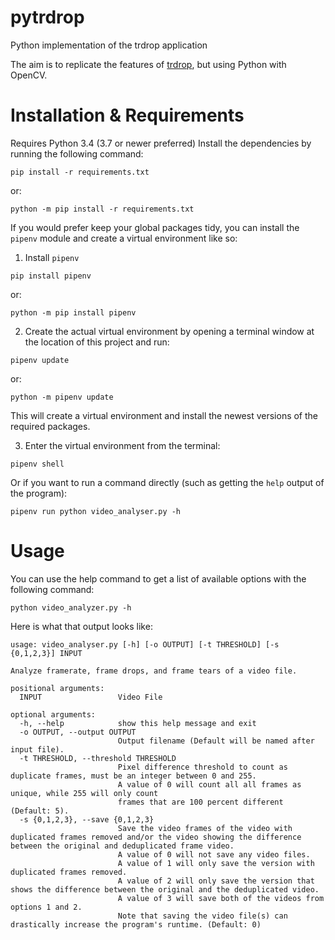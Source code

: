 # pytrdrop
Python implementation of the trdrop application

The aim is to replicate the features of [trdrop](https://github.com/cirquit/trdrop),
but using Python with OpenCV.

# Installation & Requirements
Requires Python 3.4 (3.7 or newer preferred)
Install the dependencies by running the following command:
```
pip install -r requirements.txt
```
or:
```
python -m pip install -r requirements.txt
```

If you would prefer keep your global packages tidy,
you can install the `pipenv` module and create a virtual environment like so:
1. Install `pipenv`
```
pip install pipenv
```
or:
```
python -m pip install pipenv
```

2. Create the actual virtual environment by opening a terminal window at the
location of this project and run:
```
pipenv update
```
or:
```
python -m pipenv update
```
This will create a virtual environment and install the newest versions of the
required packages.

3. Enter the virtual environment from the terminal:
```
pipenv shell
```
Or if you want to run a command directly (such as getting the `help` output of
the program):
```
pipenv run python video_analyser.py -h
```

# Usage
You can use the help command to get a list of available options with the
following command:
```
python video_analyzer.py -h
```

Here is what that output looks like:
```
usage: video_analyser.py [-h] [-o OUTPUT] [-t THRESHOLD] [-s {0,1,2,3}] INPUT

Analyze framerate, frame drops, and frame tears of a video file.

positional arguments:
  INPUT                 Video File

optional arguments:
  -h, --help            show this help message and exit
  -o OUTPUT, --output OUTPUT
                        Output filename (Default will be named after input file).
  -t THRESHOLD, --threshold THRESHOLD
                        Pixel difference threshold to count as duplicate frames, must be an integer between 0 and 255.
                        A value of 0 will count all all frames as unique, while 255 will only count
                        frames that are 100 percent different (Default: 5).
  -s {0,1,2,3}, --save {0,1,2,3}
                        Save the video frames of the video with duplicated frames removed and/or the video showing the difference between the original and deduplicated frame video.
                        A value of 0 will not save any video files.
                        A value of 1 will only save the version with duplicated frames removed.
                        A value of 2 will only save the version that shows the difference between the original and the deduplicated video.
                        A value of 3 will save both of the videos from options 1 and 2.
                        Note that saving the video file(s) can drastically increase the program's runtime. (Default: 0)
```
